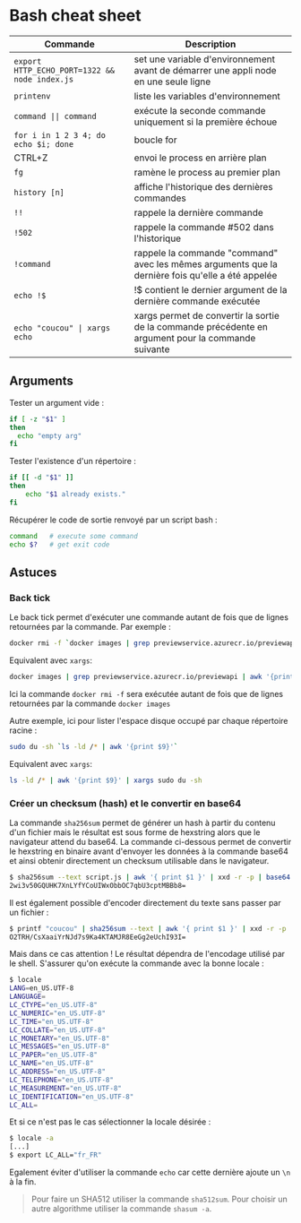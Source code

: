 # Bash cheat sheet

Commande | Description
--- | ---
`export HTTP_ECHO_PORT=1322 && node index.js` | set une variable d'environnement avant de démarrer une appli node en une seule ligne
`printenv` | liste les variables d'environnement
`command \|\| command` | exécute la seconde commande uniquement si la première échoue
`for i in 1 2 3 4; do echo $i; done` | boucle for
CTRL+Z | envoi le process en arrière plan
`fg` | ramène le process au premier plan
`history [n]` | affiche l'historique des dernières commandes
`!!` | rappele la dernière commande
`!502` | rappele la commande #502 dans l'historique
`!command` | rappele la commande "command" avec les mêmes arguments que la dernière fois qu'elle a été appelée
`echo !$` | !$ contient le dernier argument de la dernière commande exécutée
`echo "coucou" \| xargs echo` | xargs permet de convertir la sortie de la commande précédente en argument pour la commande suivante

## Arguments

Tester un argument vide :

```bash
if [ -z "$1" ] 
then
  echo "empty arg"
fi
```

Tester l'existence d'un répertoire :

```bash
if [[ -d "$1" ]]
then
    echo "$1 already exists."
fi
```

Récupérer le code de sortie renvoyé par un script bash :

```bash
command   # execute some command
echo $?   # get exit code
```

## Astuces

### Back tick

Le back tick permet d'exécuter une commande autant de fois que de lignes retournées par la commande. Par exemple :

```bash
docker rmi -f `docker images | grep previewservice.azurecr.io/previewapi | awk '{print $3}'`
```

Equivalent avec `xargs`:

```bash
docker images | grep previewservice.azurecr.io/previewapi | awk '{print $3}' | xargs docker rmi -f
```

Ici la commande `docker rmi -f` sera exécutée autant de fois que de lignes retournées par la commande `docker images`

Autre exemple, ici pour lister l'espace disque occupé par chaque répertoire racine :

```bash
sudo du -sh `ls -ld /* | awk '{print $9}'`
```

Equivalent avec `xargs`:

```bash
ls -ld /* | awk '{print $9}' | xargs sudo du -sh
```

### Créer un checksum (hash) et le convertir en base64

La commande `sha256sum` permet de générer un hash à partir du contenu d'un fichier mais le résultat est sous forme de hexstring alors que le navigateur attend du base64. La commande ci-dessous permet de convertir le hexstring en binaire avant d'envoyer les données à la commande base64 et ainsi obtenir directement un checksum utilisable dans le navigateur.

```bash
$ sha256sum --text script.js | awk '{ print $1 }' | xxd -r -p | base64
2wi3v50GQUHK7XnLYfYCoUIWxObbOC7qbU3cptMBBb8=
```

Il est également possible d'encoder directement du texte sans passer par un fichier :

```bash
$ printf "coucou" | sha256sum --text | awk '{ print $1 }' | xxd -r -p | base64
O2TRH/CsXaaiYrNJd7s9Ka4KTAMJR8EeGg2eUchI93I=
```

Mais dans ce cas attention ! Le résultat dépendra de l'encodage utilisé par le shell. S'assurer qu'on exécute la commande avec la bonne locale :

```bash
$ locale
LANG=en_US.UTF-8
LANGUAGE=
LC_CTYPE="en_US.UTF-8"
LC_NUMERIC="en_US.UTF-8"
LC_TIME="en_US.UTF-8"
LC_COLLATE="en_US.UTF-8"
LC_MONETARY="en_US.UTF-8"
LC_MESSAGES="en_US.UTF-8"
LC_PAPER="en_US.UTF-8"
LC_NAME="en_US.UTF-8"
LC_ADDRESS="en_US.UTF-8"
LC_TELEPHONE="en_US.UTF-8"
LC_MEASUREMENT="en_US.UTF-8"
LC_IDENTIFICATION="en_US.UTF-8"
LC_ALL=
```

Et si ce n'est pas le cas sélectionner la locale désirée :

```bash
$ locale -a
[...]
$ export LC_ALL="fr_FR"
```

Egalement éviter d'utiliser la commande `echo` car cette dernière ajoute un `\n` à la fin.

> Pour faire un SHA512 utiliser la commande `sha512sum`. Pour choisir un autre algorithme utiliser la commande `shasum -a`.
